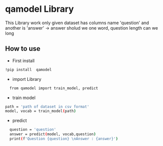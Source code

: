# qamodel Library
This Library work only given dataset has columns name 'question' and another is 'answer' -> answer sholud we one word, question length can we long
## How to use 
- First install
```bash
!pip install  qamodel
```
-  import Library
```bash
  from qamodel import train_model, predict
```
- train model
```bash
path = 'path of dataset in csv format'
model, vocab = train_model(path)
```
- predict
```bash
  question = 'question'
  answer = predict(model, vocab,question)
  print(f'Question {question} \nAnswer : {answer}')
```
